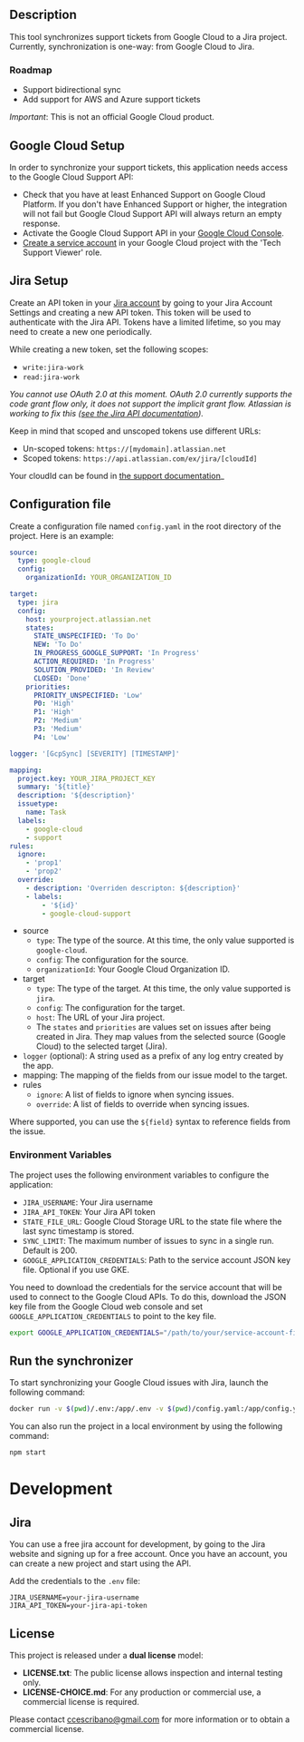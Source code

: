 ## Description

This tool synchronizes support tickets from Google Cloud to a Jira project. Currently, synchronization is one-way: from Google Cloud to Jira.

### Roadmap

- Support bidirectional sync
- Add support for AWS and Azure support tickets

_Important_: This is not an official Google Cloud product.

## Google Cloud Setup

In order to synchronize your support tickets, this application needs access to the Google Cloud Support API:

- Check that you have at least Enhanced Support on Google Cloud Platform. If you don't have Enhanced Support or higher, the integration will not fail but Google Cloud Support API will always return an empty response.
- Activate the Google Cloud Support API in your [Google Cloud Console](https://console.cloud.google.com/apis/api/cloudsupport.googleapis.com).
- [Create a service account](https://console.cloud.google.com/iam-admin/serviceaccounts) in your Google Cloud project with the 'Tech Support Viewer' role.

## Jira Setup

Create an API token in your [Jira account](https://id.atlassian.com/manage-profile/security/api-tokens) by going to your Jira Account Settings and creating a new API token. This token will be used to authenticate with the Jira API. Tokens have a limited lifetime, so you may need to create a new one periodically.

While creating a new token, set the following scopes:

- `write:jira-work`
- `read:jira-work`

_You cannot use OAuth 2.0 at this moment. OAuth 2.0 currently supports the code grant flow only, it does not support the implicit grant flow. Atlassian is working to fix this ([see the Jira API documentation](https://developer.atlassian.com/cloud/jira/platform/oauth-2-3lo-apps/))._

Keep in mind that scoped and unscoped tokens use different URLs:

- Un-scoped tokens: `https://[mydomain].atlassian.net`
- Scoped tokens: `https://api.atlassian.com/ex/jira/[cloudId]`

Your cloudId can be found in [the support documentation](https://support.atlassian.com/jira/kb/retrieve-my-atlassian-sites-cloud-id/)\_

## Configuration file

Create a configuration file named `config.yaml` in the root directory of the project. Here is an example:

```yaml
source:
  type: google-cloud
  config:
    organizationId: YOUR_ORGANIZATION_ID

target:
  type: jira
  config:
    host: yourproject.atlassian.net
    states:
      STATE_UNSPECIFIED: 'To Do'
      NEW: 'To Do'
      IN_PROGRESS_GOOGLE_SUPPORT: 'In Progress'
      ACTION_REQUIRED: 'In Progress'
      SOLUTION_PROVIDED: 'In Review'
      CLOSED: 'Done'
    priorities:
      PRIORITY_UNSPECIFIED: 'Low'
      P0: 'High'
      P1: 'High'
      P2: 'Medium'
      P3: 'Medium'
      P4: 'Low'

logger: '[GcpSync] [SEVERITY] [TIMESTAMP]'

mapping:
  project.key: YOUR_JIRA_PROJECT_KEY
  summary: '${title}'
  description: '${description}'
  issuetype:
    name: Task
  labels:
    - google-cloud
    - support
rules:
  ignore:
    - 'prop1'
    - 'prop2'
  override:
    - description: 'Overriden descripton: ${description}'
    - labels:
        - '${id}'
        - google-cloud-support
```

- source
  - `type`: The type of the source. At this time, the only value supported is `google-cloud`.
  - `config`: The configuration for the source.
  - `organizationId`: Your Google Cloud Organization ID.
- target
  - `type`: The type of the target. At this time, the only value supported is `jira`.
  - `config`: The configuration for the target.
  - `host`: The URL of your Jira project.
  - The `states` and `priorities` are values set on issues after being created in Jira. They map values from the selected source (Google Cloud) to the selected target (Jira).
- `logger` (optional): A string used as a prefix of any log entry created by the app.
- mapping: The mapping of the fields from our issue model to the target.
- rules
  - `ignore`: A list of fields to ignore when syncing issues.
  - `override`: A list of fields to override when syncing issues.

Where supported, you can use the `${field}` syntax to reference fields from the issue.

### Environment Variables

The project uses the following environment variables to configure the application:

- `JIRA_USERNAME`: Your Jira username
- `JIRA_API_TOKEN`: Your Jira API token
- `STATE_FILE_URL`: Google Cloud Storage URL to the state file where the last sync timestamp is stored.
- `SYNC_LIMIT`: The maximum number of issues to sync in a single run. Default is 200.
- `GOOGLE_APPLICATION_CREDENTIALS`: Path to the service account JSON key file. Optional if you use GKE.

You need to download the credentials for the service account that will be used to connect to the Google Cloud APIs. To do this, download the JSON key file from the Google Cloud web console and set `GOOGLE_APPLICATION_CREDENTIALS` to point to the key file.

```bash
export GOOGLE_APPLICATION_CREDENTIALS="/path/to/your/service-account-file.json"
```

## Run the synchronizer

To start synchronizing your Google Cloud issues with Jira, launch the following command:

```bash
docker run -v $(pwd)/.env:/app/.env -v $(pwd)/config.yaml:/app/config.yaml your-image
```

You can also run the project in a local environment by using the following command:

```bash
npm start
```

# Development

## Jira

You can use a free jira account for development, by going to the Jira website and signing up for a free account. Once you have an account, you can create a new project and start using the API.

Add the credentials to the `.env` file:

```.env
JIRA_USERNAME=your-jira-username
JIRA_API_TOKEN=your-jira-api-token
```

## License

This project is released under a **dual license** model:

- **LICENSE.txt**: The public license allows inspection and internal testing only.
- **LICENSE-CHOICE.md**: For any production or commercial use, a commercial license is required.

Please contact [ccescribano@gmail.com](ccescribano@gmail.com) for more information or to obtain a commercial license.
